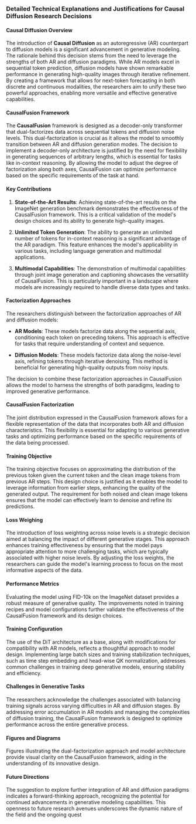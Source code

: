 ### Detailed Technical Explanations and Justifications for Causal Diffusion Research Decisions

#### Causal Diffusion Overview
The introduction of **Causal Diffusion** as an autoregressive (AR) counterpart to diffusion models is a significant advancement in generative modeling. The rationale behind this decision stems from the need to leverage the strengths of both AR and diffusion paradigms. While AR models excel in sequential token prediction, diffusion models have shown remarkable performance in generating high-quality images through iterative refinement. By creating a framework that allows for next-token forecasting in both discrete and continuous modalities, the researchers aim to unify these two powerful approaches, enabling more versatile and effective generative capabilities.

#### CausalFusion Framework
The **CausalFusion** framework is designed as a decoder-only transformer that dual-factorizes data across sequential tokens and diffusion noise levels. This dual-factorization is crucial as it allows the model to smoothly transition between AR and diffusion generation modes. The decision to implement a decoder-only architecture is justified by the need for flexibility in generating sequences of arbitrary lengths, which is essential for tasks like in-context reasoning. By allowing the model to adjust the degree of factorization along both axes, CausalFusion can optimize performance based on the specific requirements of the task at hand.

#### Key Contributions
1. **State-of-the-Art Results**: Achieving state-of-the-art results on the ImageNet generation benchmark demonstrates the effectiveness of the CausalFusion framework. This is a critical validation of the model's design choices and its ability to generate high-quality images.
   
2. **Unlimited Token Generation**: The ability to generate an unlimited number of tokens for in-context reasoning is a significant advantage of the AR paradigm. This feature enhances the model's applicability in various tasks, including language generation and multimodal applications.

3. **Multimodal Capabilities**: The demonstration of multimodal capabilities through joint image generation and captioning showcases the versatility of CausalFusion. This is particularly important in a landscape where models are increasingly required to handle diverse data types and tasks.

#### Factorization Approaches
The researchers distinguish between the factorization approaches of AR and diffusion models:
- **AR Models**: These models factorize data along the sequential axis, conditioning each token on preceding tokens. This approach is effective for tasks that require understanding of context and sequence.
  
- **Diffusion Models**: These models factorize data along the noise-level axis, refining tokens through iterative denoising. This method is beneficial for generating high-quality outputs from noisy inputs.

The decision to combine these factorization approaches in CausalFusion allows the model to harness the strengths of both paradigms, leading to improved generative performance.

#### CausalFusion Factorization
The joint distribution expressed in the CausalFusion framework allows for a flexible representation of the data that incorporates both AR and diffusion characteristics. This flexibility is essential for adapting to various generative tasks and optimizing performance based on the specific requirements of the data being processed.

#### Training Objective
The training objective focuses on approximating the distribution of the previous token given the current token and the clean image tokens from previous AR steps. This design choice is justified as it enables the model to leverage information from earlier steps, enhancing the quality of the generated output. The requirement for both noised and clean image tokens ensures that the model can effectively learn to denoise and refine its predictions.

#### Loss Weighing
The introduction of loss weighting across noise levels is a strategic decision aimed at balancing the impact of different generative stages. This approach enhances training effectiveness by ensuring that the model pays appropriate attention to more challenging tasks, which are typically associated with higher noise levels. By adjusting the loss weights, the researchers can guide the model's learning process to focus on the most informative aspects of the data.

#### Performance Metrics
Evaluating the model using FID-10k on the ImageNet dataset provides a robust measure of generative quality. The improvements noted in training recipes and model configurations further validate the effectiveness of the CausalFusion framework and its design choices.

#### Training Configuration
The use of the DiT architecture as a base, along with modifications for compatibility with AR models, reflects a thoughtful approach to model design. Implementing large batch sizes and training stabilization techniques, such as time step embedding and head-wise QK normalization, addresses common challenges in training deep generative models, ensuring stability and efficiency.

#### Challenges in Generative Tasks
The researchers acknowledge the challenges associated with balancing training signals across varying difficulties in AR and diffusion stages. By addressing error accumulation in AR models and managing the complexities of diffusion training, the CausalFusion framework is designed to optimize performance across the entire generative process.

#### Figures and Diagrams
Figures illustrating the dual-factorization approach and model architecture provide visual clarity on the CausalFusion framework, aiding in the understanding of its innovative design.

#### Future Directions
The suggestion to explore further integration of AR and diffusion paradigms indicates a forward-thinking approach, recognizing the potential for continued advancements in generative modeling capabilities. This openness to future research avenues underscores the dynamic nature of the field and the ongoing quest